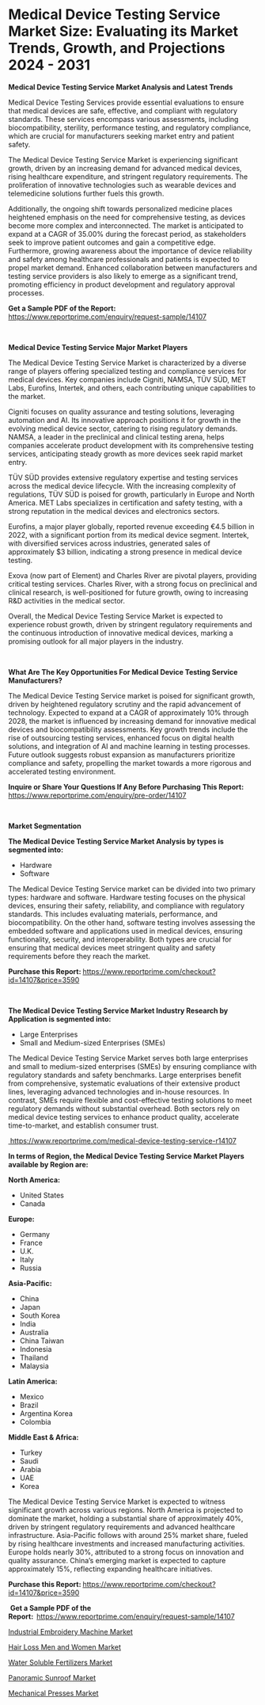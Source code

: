 <p><h1>Medical Device Testing Service Market Size: Evaluating its Market Trends, Growth, and Projections 2024 - 2031</h1></p><p><strong>Medical Device Testing Service Market Analysis and Latest Trends</strong></p>
<p><p>Medical Device Testing Services provide essential evaluations to ensure that medical devices are safe, effective, and compliant with regulatory standards. These services encompass various assessments, including biocompatibility, sterility, performance testing, and regulatory compliance, which are crucial for manufacturers seeking market entry and patient safety. </p><p>The Medical Device Testing Service Market is experiencing significant growth, driven by an increasing demand for advanced medical devices, rising healthcare expenditure, and stringent regulatory requirements. The proliferation of innovative technologies such as wearable devices and telemedicine solutions further fuels this growth. </p><p>Additionally, the ongoing shift towards personalized medicine places heightened emphasis on the need for comprehensive testing, as devices become more complex and interconnected. The market is anticipated to expand at a CAGR of 35.00% during the forecast period, as stakeholders seek to improve patient outcomes and gain a competitive edge. Furthermore, growing awareness about the importance of device reliability and safety among healthcare professionals and patients is expected to propel market demand. Enhanced collaboration between manufacturers and testing service providers is also likely to emerge as a significant trend, promoting efficiency in product development and regulatory approval processes.</p></p>
<p><strong>Get a Sample PDF of the Report:&nbsp;</strong> <a href="https://www.reportprime.com/enquiry/request-sample/14107?utm_campaign=1948&utm_medium=2&utm_source=Github&utm_content=ia&utm_term=25122024&utm_id=medical-device-testing-service">https://www.reportprime.com/enquiry/request-sample/14107</a></p>
<p>&nbsp;</p>
<p><strong>Medical Device Testing Service Major Market Players</strong></p>
<p><p>The Medical Device Testing Service Market is characterized by a diverse range of players offering specialized testing and compliance services for medical devices. Key companies include Cigniti, NAMSA, TÜV SÜD, MET Labs, Eurofins, Intertek, and others, each contributing unique capabilities to the market.</p><p>Cigniti focuses on quality assurance and testing solutions, leveraging automation and AI. Its innovative approach positions it for growth in the evolving medical device sector, catering to rising regulatory demands. NAMSA, a leader in the preclinical and clinical testing arena, helps companies accelerate product development with its comprehensive testing services, anticipating steady growth as more devices seek rapid market entry.</p><p>TÜV SÜD provides extensive regulatory expertise and testing services across the medical device lifecycle. With the increasing complexity of regulations, TÜV SÜD is poised for growth, particularly in Europe and North America. MET Labs specializes in certification and safety testing, with a strong reputation in the medical devices and electronics sectors.</p><p>Eurofins, a major player globally, reported revenue exceeding €4.5 billion in 2022, with a significant portion from its medical device segment. Intertek, with diversified services across industries, generated sales of approximately $3 billion, indicating a strong presence in medical device testing.</p><p>Exova (now part of Element) and Charles River are pivotal players, providing critical testing services. Charles River, with a strong focus on preclinical and clinical research, is well-positioned for future growth, owing to increasing R&D activities in the medical sector.</p><p>Overall, the Medical Device Testing Service Market is expected to experience robust growth, driven by stringent regulatory requirements and the continuous introduction of innovative medical devices, marking a promising outlook for all major players in the industry.</p></p>
<p>&nbsp;</p>
<p><strong>What Are The Key Opportunities For Medical Device Testing Service Manufacturers?</strong></p>
<p><p>The Medical Device Testing Service market is poised for significant growth, driven by heightened regulatory scrutiny and the rapid advancement of technology. Expected to expand at a CAGR of approximately 10% through 2028, the market is influenced by increasing demand for innovative medical devices and biocompatibility assessments. Key growth trends include the rise of outsourcing testing services, enhanced focus on digital health solutions, and integration of AI and machine learning in testing processes. Future outlook suggests robust expansion as manufacturers prioritize compliance and safety, propelling the market towards a more rigorous and accelerated testing environment.</p></p>
<p><strong>Inquire or Share Your Questions If Any Before Purchasing This Report:</strong> <a href="https://www.reportprime.com/enquiry/pre-order/14107?utm_campaign=1948&utm_medium=2&utm_source=Github&utm_content=ia&utm_term=25122024&utm_id=medical-device-testing-service">https://www.reportprime.com/enquiry/pre-order/14107</a></p>
<p>&nbsp;</p>
<p><strong>Market Segmentation</strong></p>
<p><strong>The Medical Device Testing Service Market Analysis by types is segmented into:</strong></p>
<p><ul><li>Hardware</li><li>Software</li></ul></p>
<p><p>The Medical Device Testing Service market can be divided into two primary types: hardware and software. Hardware testing focuses on the physical devices, ensuring their safety, reliability, and compliance with regulatory standards. This includes evaluating materials, performance, and biocompatibility. On the other hand, software testing involves assessing the embedded software and applications used in medical devices, ensuring functionality, security, and interoperability. Both types are crucial for ensuring that medical devices meet stringent quality and safety requirements before they reach the market.</p></p>
<p><strong>Purchase this Report:&nbsp;</strong><a href="https://www.reportprime.com/checkout?id=14107&price=3590&utm_campaign=1948&utm_medium=2&utm_source=Github&utm_content=ia&utm_term=25122024&utm_id=medical-device-testing-service">https://www.reportprime.com/checkout?id=14107&price=3590</a></p>
<p>&nbsp;</p>
<p><strong>The Medical Device Testing Service Market Industry Research by Application is segmented into:</strong></p>
<p><ul><li>Large Enterprises</li><li>Small and Medium-sized Enterprises (SMEs)</li></ul></p>
<p><p>The Medical Device Testing Service Market serves both large enterprises and small to medium-sized enterprises (SMEs) by ensuring compliance with regulatory standards and safety benchmarks. Large enterprises benefit from comprehensive, systematic evaluations of their extensive product lines, leveraging advanced technologies and in-house resources. In contrast, SMEs require flexible and cost-effective testing solutions to meet regulatory demands without substantial overhead. Both sectors rely on medical device testing services to enhance product quality, accelerate time-to-market, and establish consumer trust.</p></p>
<p><a href="https://www.reportprime.com/medical-device-testing-service-r14107?utm_campaign=1948&utm_medium=2&utm_source=Github&utm_content=ia&utm_term=25122024&utm_id=medical-device-testing-service">&nbsp;https://www.reportprime.com/medical-device-testing-service-r14107</a></p>
<p><strong>In terms of Region, the Medical Device Testing Service Market Players available by Region are:</strong></p>
<p>
    <p> <strong> North America: </strong>
        <ul>
            <li>United States</li>
            <li>Canada</li>
        </ul>
        </p> 
    <p> <strong> Europe: </strong>
        <ul>
            <li>Germany</li>
            <li>France</li>
            <li>U.K.</li>
            <li>Italy</li>
            <li>Russia</li>
        </ul>
        </p> 
    <p> <strong> Asia-Pacific: </strong>
        <ul>
            <li>China</li>
            <li>Japan</li>
            <li>South Korea</li>
            <li>India</li>
            <li>Australia</li>
            <li>China Taiwan</li>
            <li>Indonesia</li>
            <li>Thailand</li>
            <li>Malaysia</li>
        </ul>
        </p> 
    <p> <strong> Latin America: </strong>
        <ul>
            <li>Mexico</li>
            <li>Brazil</li>
            <li>Argentina Korea</li>
            <li>Colombia</li>
        </ul>
        </p> 
    <p> <strong> Middle East & Africa: </strong>
        <ul>
            <li>Turkey</li>
            <li>Saudi</li>
            <li>Arabia</li>
            <li>UAE</li>
            <li>Korea</li>
        </ul>
    </p>
    </p>
<p><p>The Medical Device Testing Service Market is expected to witness significant growth across various regions. North America is projected to dominate the market, holding a substantial share of approximately 40%, driven by stringent regulatory requirements and advanced healthcare infrastructure. Asia-Pacific follows with around 25% market share, fueled by rising healthcare investments and increased manufacturing activities. Europe holds nearly 30%, attributed to a strong focus on innovation and quality assurance. China’s emerging market is expected to capture approximately 15%, reflecting expanding healthcare initiatives.</p></p>
<p><strong>Purchase this Report: </strong><a href="https://www.reportprime.com/checkout?id=14107&price=3590&utm_campaign=1948&utm_medium=2&utm_source=Github&utm_content=ia&utm_term=25122024&utm_id=medical-device-testing-service">https://www.reportprime.com/checkout?id=14107&price=3590</a></p>
<p>&nbsp;<strong>Get a Sample PDF of the Report:&nbsp;&nbsp;</strong><a href="https://www.reportprime.com/enquiry/request-sample/14107?utm_campaign=1948&utm_medium=2&utm_source=Github&utm_content=ia&utm_term=25122024&utm_id=medical-device-testing-service">https://www.reportprime.com/enquiry/request-sample/14107</a></p>
<p><strong></strong></p>
<p><p><a href="https://www.linkedin.com/pulse/understanding-global-industrial-embroidery-machine-marketsgrowth-1gfdf?utm_campaign=1948&utm_medium=2&utm_source=Github&utm_content=ia&utm_term=25122024&utm_id=medical-device-testing-service">Industrial Embroidery Machine Market</a></p><p><a href="https://github.com/rahu1506/Market-Research-Report-List-6/blob/main/hair-loss-men-and-women-market.md?utm_campaign=1948&utm_medium=2&utm_source=Github&utm_content=ia&utm_term=25122024&utm_id=medical-device-testing-service">Hair Loss Men and Women Market</a></p><p><a href="https://www.linkedin.com/pulse/water-soluble-fertilizers-market-investigation-industry-hxraf?utm_campaign=1948&utm_medium=2&utm_source=Github&utm_content=ia&utm_term=25122024&utm_id=medical-device-testing-service">Water Soluble Fertilizers Market</a></p><p><a href="https://www.linkedin.com/pulse/c-glance-reports-anmec?utm_campaign=1948&utm_medium=2&utm_source=Github&utm_content=ia&utm_term=25122024&utm_id=medical-device-testing-service">Panoramic Sunroof Market</a></p><p><a href="https://www.linkedin.com/pulse/decoding-mechanical-presses-market-dynamics-strategic-imperatives-d27cf?utm_campaign=1948&utm_medium=2&utm_source=Github&utm_content=ia&utm_term=25122024&utm_id=medical-device-testing-service">Mechanical Presses Market</a></p></p>